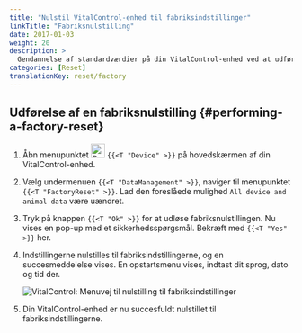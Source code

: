 ```yaml
---
title: "Nulstil VitalControl-enhed til fabriksindstillinger"
linkTitle: "Fabriksnulstilling"
date: 2017-01-03
weight: 20
description: >
  Gendannelse af standardværdier på din VitalControl-enhed ved at udføre en fabriksnulstilling.
categories: [Reset]
translationKey: reset/factory
---
```

## Udførelse af en fabriksnulstilling {#performing-a-factory-reset}

1. Åbn menupunktet <img src="/icons/device.svg" width="25" align="bottom" alt="Device" /> `{{<T "Device" >}}` på hovedskærmen af din VitalControl-enhed.

1. Vælg undermenuen `{{<T "DataManagement" >}}`, naviger til menupunktet `{{<T "FactoryReset" >}}`. Lad den foreslåede mulighed `All device and animal data` være uændret.

1. Tryk på knappen `{{<T "Ok" >}}` for at udløse fabriksnulstillingen. Nu vises en pop-up med et sikkerhedsspørgsmål. Bekræft med `{{<T "Yes" >}}` her.

1. Indstillingerne nulstilles til fabriksindstillingerne, og en succesmeddelelse vises. En opstartsmenu vises, indtast dit sprog, dato og tid der.

   ![VitalControl: Menuvej til nulstilling til fabriksindstillinger](../images/resetdevice.png "Nulstil til fabriksindstillinger")

1. Din VitalControl-enhed er nu succesfuldt nulstillet til fabriksindstillingerne.
